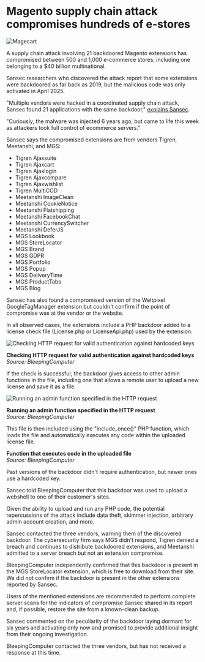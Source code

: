 # Magento supply chain attack compromises hundreds of e-stores

![Magecart](https://www.bleepstatic.com/content/hl-images/2023/10/09/magecart.jpg)

A supply chain attack involving 21 backdoored Magento extensions has compromised between 500 and 1,000 e-commerce stores, including one belonging to a $40 billion multinational.

Sansec researchers who discovered the attack report that some extensions were backdoored as far back as 2019, but the malicious code was only activated in April 2025.

"Multiple vendors were hacked in a coordinated supply chain attack, Sansec found 21 applications with the same backdoor," [explains Sansec](http://sansec.io/research/license-backdoor).

"Curiously, the malware was injected 6 years ago, but came to life this week as attackers took full control of ecommerce servers."

Sansec says the compromised extensions are from vendors Tigren, Meetanshi, and MGS:

* Tigren Ajaxsuite
* Tigren Ajaxcart
* Tigren Ajaxlogin
* Tigren Ajaxcompare
* Tigren Ajaxwishlist
* Tigren MultiCOD
* Meetanshi ImageClean
* Meetanshi CookieNotice
* Meetanshi Flatshipping
* Meetanshi FacebookChat
* Meetanshi CurrencySwitcher
* Meetanshi DeferJS
* MGS Lookbook
* MGS StoreLocator
* MGS Brand
* MGS GDPR
* MGS Portfolio
* MGS Popup
* MGS DeliveryTime
* MGS ProductTabs
* MGS Blog

Sansec has also found a compromised version of the Weltpixel GoogleTagManager extension but couldn't confirm if the point of compromise was at the vendor or the website.

In all observed cases, the extensions include a PHP backdoor added to a license check file (License.php or LicenseApi.php) used by the extension.

![Checking HTTP request for valid authentication against hardcoded keys](https://www.bleepstatic.com/images/news/security/m/magento/extension-backdoor/admin-check.png)

**Checking HTTP request for valid authentication against hardcoded keys**  
_Source: BleepingComputer_

If the check is successful, the backdoor gives access to other admin functions in the file, including one that allows a remote user to upload a new license and save it as a file.

![Running an admin function specified in the HTTP request](https://www.bleepstatic.com/images/news/security/m/magento/extension-backdoor/check-license.png)

**Running an admin function specified in the HTTP request**  
_Source: BleepingComputer_

This file is then included using the "include\_once()" PHP function, which loads the file and automatically executes any code within the uploaded license file.

**Function that executes code in the uploaded file**  
_Source: BleepingComputer_

Past versions of the backdoor didn't require authentication, but newer ones use a hardcoded key.

Sansec told BleepingComputer that this backdoor was used to upload a webshell to one of their customer's sites.

Given the ability to upload and run any PHP code, the potential repercussions of the attack include data theft, skimmer injection, arbitrary admin account creation, and more.

Sansec contacted the three vendors, warning them of the discovered backdoor. The cybersecurity firm says MGS didn't respond, Tigren denied a breach and continues to distribute backdoored extensions, and Meetanshi admitted to a server breach but not an extension compromise.

BleepingComputer independently confirmed that this backdoor is present in the MGS StoreLocator extension, which is free to download from their site. We did not confirm if the backdoor is present in the other extensions reported by Sansec.

Users of the mentioned extensions are recommended to perform complete server scans for the indicators of compromise Sansec shared in its report and, if possible, restore the site from a known-clean backup.

Sansec commented on the peculiarity of the backdoor laying dormant for six years and activating only now and promised to provide additional insight from their ongoing investigation.

BleepingComputer contacted the three vendors, but has not received a response at this time.